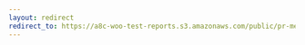 ```yaml
---
layout: redirect
redirect_to: https://a8c-woo-test-reports.s3.amazonaws.com/public/pr-merge/45239/e2e/index.html
---
```

